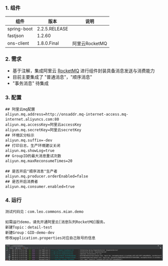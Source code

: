 ###  1. 组件
|  组件   | 版本  | 说明  |
|  ----  | ----  | ----  |
| spring-boot  | 2.2.5.RELEASE |   |
| fastjson  | 1.2.60 |   |
| ons-client  | 1.8.0.Final | 阿里云RocketMQ |


###  2. 需求
- 基于注解，集成阿里云 [RocketMQ](https://help.aliyun.com/product/29530.html?spm=a2c4g.11174283.6.540.6d6e57937NvtK2 ) 进行组件封装具备消息发送与消费能力
- 目前主要集成了 "普通消息"，"顺序消息"
- "事务消息" 待集成 


###  3. 配置
```
## 阿里云mq配置
aliyun.mq.address=http://onsaddr.mq-internet-access.mq-internet.aliyuncs.com:80
aliyun.mq.accessKey=阿里云accessKey
aliyun.mq.secretKey=阿里云secretKey
## 环境区分标示
aliyun.mq.suffix=-dev
## 打印日志，生产环境建议关闭
aliyun.mq.showLog=true
## GroupID的最大消息重试次数
aliyun.mq.maxReconsumeTimes=20

## 是否开启"顺序消息"生产者
aliyun.mq.producer.orderEnabled=false
## 是否开启消费者
aliyun.mq.consumer.enabled=true
```


###  4. 运行
```
测试代码见：com.leo.commons.mian.demo

如需运行demo，请先开通阿里云[消息队列RocketMQ]服务。
新建Topic：detail-test
新建Group：GID-demo-dev
修改application.properties对应自己账号的信息
```
![img.png](images/img.png)

